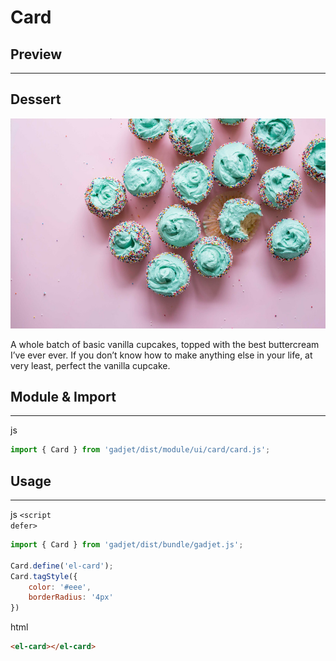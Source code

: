 # Card

## Preview
---
<div class="preview">
    <el-card style="width: 90%; max-width: 450px;">
        <h2 class="bg-blue">Dessert</h2>
        <img src="./dessert.jpg">
        <p>
            A whole batch of basic vanilla cupcakes, topped with the best
            buttercream I’ve ever ever. If you don’t know how to make anything
            else in your life, at very least, perfect the vanilla cupcake.
        </p>
    </el-card>
</div>

## Module & Import
---
<el-code-title>js</el-code-title>
```js
import { Card } from 'gadjet/dist/module/ui/card/card.js';
```

## Usage
---
<el-code-title>js <code>\<script defer></code></el-code-title>

```js
import { Card } from 'gadjet/dist/bundle/gadjet.js';

Card.define('el-card');
Card.tagStyle({
    color: '#eee',
    borderRadius: '4px'
})
```

<el-code-title>html</el-code-title>

```html
<el-card></el-card>
```